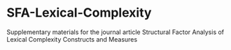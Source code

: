 # SFA-Lexical-Complexity
Supplementary materials for the journal article Structural Factor Analysis of Lexical Complexity Constructs and Measures
